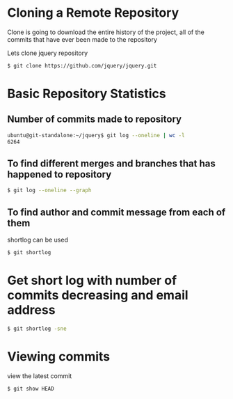 # Cloning a Remote Repository
Clone is going to download the entire history of the project, all of the commits that have ever been made to the  repository

Lets clone jquery repository
```bash
$ git clone https://github.com/jquery/jquery.git
```
# Basic Repository Statistics
## Number of commits made to repository
```bash
ubuntu@git-standalone:~/jquery$ git log --oneline | wc -l
6264
```
## To find different merges and branches that has happened to repository
```bash
$ git log --oneline --graph
```
## To find author and commit message from each of them
shortlog can be used
```bash
$ git shortlog
```
# Get short log with number of commits decreasing and email address
```bash
$ git shortlog -sne
```
# Viewing commits
view the latest commit
```bash
$ git show HEAD
```
